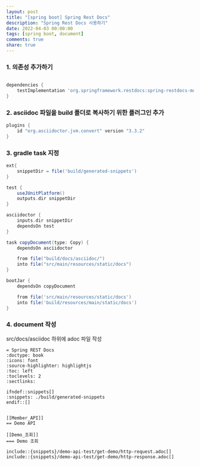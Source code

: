 ```yaml
---
layout: post
title: "[spring boot] Spring Rest Docs"
description: "Spring Rest Docs 사용하기"
date: 2022-04-03 00:00:00
tags: [spring boot, document]
comments: true
share: true
---
```


### 1. 의존성 추가하기

```gradle

dependencies {
    testImplementation 'org.springframework.restdocs:spring-restdocs-mockmvc'
}
```


### 2. asciidoc 파일을 build 폴더로 복사하기 위한 플러그인 추가

```gradle
plugins {
    id "org.asciidoctor.jvm.convert" version "3.3.2"
}
```

### 3. gradle task 지정

```gradle
ext{
    snippetDir = file('build/generated-snippets')
}

test {
    useJUnitPlatform()
    outputs.dir snippetDir
}

asciidoctor {
    inputs.dir snippetDir
    dependsOn test
}

task copyDocument(type: Copy) {
    dependsOn asciidoctor

    from file("build/docs/asciidoc/")
    into file("src/main/resources/static/docs")
}

bootJar {
    dependsOn copyDocument

    from file('src/main/resources/static/docs')
    into file('build/resources/main/static/docs')
}

```

### 4. document 작성

src/docs/asciidoc 하위에 adoc 파일 작성

```adoc
= Spring REST Docs
:doctype: book
:icons: font
:source-highlighter: highlightjs
:toc: left
:toclevels: 2
:sectlinks:

ifndef::snippets[]
:snippets: ./build/generated-snippets
endif::[]


[[Member_API]]
== Demo API

[[Demo_조회]]
=== Demo 조회

include::{snippets}/demo-api-test/get-demo/http-request.adoc[]
include::{snippets}/demo-api-test/get-demo/http-response.adoc[]
```